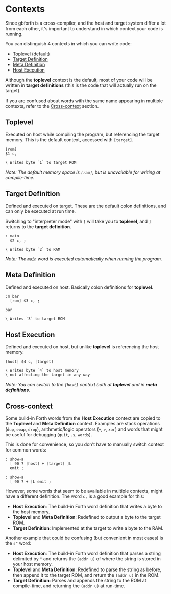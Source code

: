 # Contexts

Since gbforth is a cross-compiler, and the host and target system differ a lot
from each other, it's important to understand in which context your code is
running.

You can distinguish 4 contexts in which you can write code:

- [Toplevel](#toplevel) (default)
- [Target Definition](#target-definition)
- [Meta Definition](#meta-definition)
- [Host Execution](#host-execution)

Although the **toplevel** context is the default, most of your code will be
written in **target definitions** (this is the code that will actually run on
the target).

If you are confused about words with the same name appearing in multiple
contexts, refer to the [Cross-context](#cross-context) section.

## Toplevel

Executed on host while compiling the program, but referencing the target memory.
This is the default context, accessed with `[target]`.

```
[rom]
$1 c,

\ Writes byte `1` to target ROM
```

_Note: The default memory space is `[ram]`, but is unavailable for writing at
compile-time._

## Target Definition

Defined and executed on target. These are the default colon definitions, and can
only be executed at run time.

Switching to "interpreter mode" with `[` will take you to **toplevel**, and `]`
returns to the **target definition**.

```
: main
  $2 c, ;

\ Writes byte `2` to RAM
```

_Note: The `main` word is executed automatically when running the program._

## Meta Definition

Defined and executed on host. Basically colon definitions for **toplevel**.

```
:m bar
  [rom] $3 c, ;

bar

\ Writes `3` to target ROM
```

## Host Execution

Defined and executed on host, but unlike **toplevel** is referencing the host
memory.

```
[host] $4 c, [target]

\ Writes byte `4` to host memory
\ not affecting the target in any way
```

_Note: You can switch to the `[host]` context both at **toplevel** and in
**meta definitions**._

## Cross-context

Some build-in Forth words from the **Host Execution** context are copied to the
**Toplevel** and **Meta Definition** context. Examples are stack operations
(`dup`, `swap`, `drop`), arithmetic/logic operators (`+`, `>`, `xor`) and words
that might be useful for debugging (`quit`, `.s`, `words`).

This is done for convenience, so you don't have to manually switch context for
common words:

```
: show-a
  [ 90 7 [host] + [target] ]L
  emit ;

: show-a
  [ 90 7 + ]L emit ;
```

However, some words that seem to be available in multiple contexts, might have
a different definition. The word `c,` is a good example for this:

- **Host Execution**: The build-in Forth word definition that writes a byte to the host memory.
- **Toplevel** and **Meta Definition**: Redefined to output a byte to the target ROM.
- **Target Definition**: Implemented at the target to write a byte to the RAM.

Another example that could be confusing (but convenient in most cases) is the
`s"` word:

- **Host Execution**: The build-in Forth word definition that parses a string delimited by `"` and returns the `(addr u)` of where the string is stored in your host memory.
- **Toplevel** and **Meta Definition**: Redefined to parse the string as before, then append it to the target ROM, and return the `(addr u)` in the ROM.
- **Target Definition**: Parses and appends the string to the ROM at compile-time, and returning the `(addr u)` at run-time.
